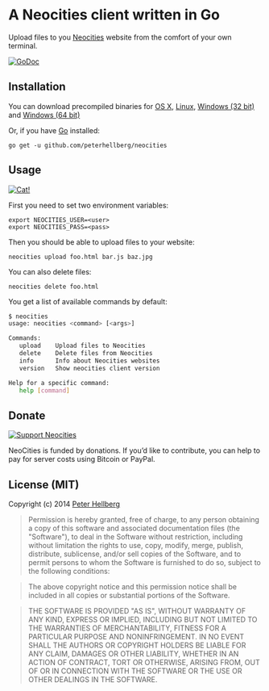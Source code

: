 A Neocities client written in Go
================================

Upload files to you [Neocities](https://neocities.org/) website from the
comfort of your own terminal.

[![GoDoc](https://godoc.org/github.com/peterhellberg/neocities?status.png)](https://godoc.org/github.com/peterhellberg/neocities)

## Installation

You can download precompiled binaries for
[OS X](https://github.com/peterhellberg/neocities/releases/download/0.0.1/neocities-0.0.1-darwin-amd64.zip),
[Linux](https://github.com/peterhellberg/neocities/releases/download/0.0.1/neocities-0.0.1-linux-amd64.zip),
[Windows (32 bit)](https://github.com/peterhellberg/neocities/releases/download/0.0.1/neocities-0.0.1-windows-386.zip) and
[Windows (64 bit)](https://github.com/peterhellberg/neocities/releases/download/0.0.1/neocities-0.0.1-windows-amd64.zip)

Or, if you have [Go](http://golang.org/) installed:

    go get -u github.com/peterhellberg/neocities

## Usage

[![Cat!](https://neocities.org/assets/img/cat.png)](https://neocities.org/)

First you need to set two environment variables:

    export NEOCITIES_USER=<user>
    export NEOCITIES_PASS=<pass>

Then you should be able to upload files to your website:

    neocities upload foo.html bar.js baz.jpg

You can also delete files:

    neocities delete foo.html

You get a list of available commands by default:

```bash
$ neocities
usage: neocities <command> [<args>]

Commands:
   upload    Upload files to Neocities
   delete    Delete files from Neocities
   info      Info about Neocities websites
   version   Show neocities client version

Help for a specific command:
   help [command]
```

## Donate

[![Support Neocities](https://neocities.org/assets/img/support-us.png)](https://neocities.org/donate)

NeoCities is funded by donations. If you’d like to contribute, you can help to pay for server costs using Bitcoin or PayPal.

## License (MIT)

Copyright (c) 2014 [Peter Hellberg](http://c7.se/)

> Permission is hereby granted, free of charge, to any person obtaining
> a copy of this software and associated documentation files (the
> "Software"), to deal in the Software without restriction, including
> without limitation the rights to use, copy, modify, merge, publish,
> distribute, sublicense, and/or sell copies of the Software, and to
> permit persons to whom the Software is furnished to do so, subject to
> the following conditions:

> The above copyright notice and this permission notice shall be
> included in all copies or substantial portions of the Software.

> THE SOFTWARE IS PROVIDED "AS IS", WITHOUT WARRANTY OF ANY KIND,
> EXPRESS OR IMPLIED, INCLUDING BUT NOT LIMITED TO THE WARRANTIES OF
> MERCHANTABILITY, FITNESS FOR A PARTICULAR PURPOSE AND
> NONINFRINGEMENT. IN NO EVENT SHALL THE AUTHORS OR COPYRIGHT HOLDERS BE
> LIABLE FOR ANY CLAIM, DAMAGES OR OTHER LIABILITY, WHETHER IN AN ACTION
> OF CONTRACT, TORT OR OTHERWISE, ARISING FROM, OUT OF OR IN CONNECTION
> WITH THE SOFTWARE OR THE USE OR OTHER DEALINGS IN THE SOFTWARE.
